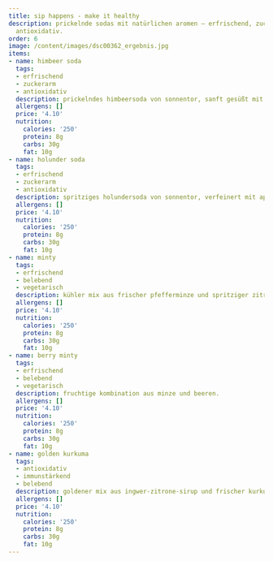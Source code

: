 ```yaml
---
title: sip happens - make it healthy
description: prickelnde sodas mit natürlichen aromen – erfrischend, zuckerarm und
  antioxidativ.
order: 6
image: /content/images/dsc00362_ergebnis.jpg
items:
- name: himbeer soda
  tags:
  - erfrischend
  - zuckerarm
  - antioxidativ
  description: prickelndes himbeersoda von sonnentor, sanft gesüßt mit apfelsaftkonzentrat.
  allergens: []
  price: '4.10'
  nutrition:
    calories: '250'
    protein: 8g
    carbs: 30g
    fat: 10g
- name: holunder soda
  tags:
  - erfrischend
  - zuckerarm
  - antioxidativ
  description: spritziges holundersoda von sonnentor, verfeinert mit apfelsaftkonzentrat.
  allergens: []
  price: '4.10'
  nutrition:
    calories: '250'
    protein: 8g
    carbs: 30g
    fat: 10g
- name: minty
  tags:
  - erfrischend
  - belebend
  - vegetarisch
  description: kühler mix aus frischer pfefferminze und spritziger zitrone.
  allergens: []
  price: '4.10'
  nutrition:
    calories: '250'
    protein: 8g
    carbs: 30g
    fat: 10g
- name: berry minty
  tags:
  - erfrischend
  - belebend
  - vegetarisch
  description: fruchtige kombination aus minze und beeren.
  allergens: []
  price: '4.10'
  nutrition:
    calories: '250'
    protein: 8g
    carbs: 30g
    fat: 10g
- name: golden kurkuma
  tags:
  - antioxidativ
  - immunstärkend
  - belebend
  description: goldener mix aus ingwer-zitrone-sirup und frischer kurkuma.
  allergens: []
  price: '4.10'
  nutrition:
    calories: '250'
    protein: 8g
    carbs: 30g
    fat: 10g
---
```

